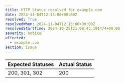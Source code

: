 ```yaml
---
title: HTTP Status resolved for example.com
date: 2024-11-04T12:13:00+00:00Z
resolved: True
resolvedWhen: 2024-11-04T12:13:00+00:00Z
resolvedStartTime: 2024-10-25T21:09:43.191474+00:00
severity: notice
affected:
  - example.com
section: issue
---
```


| Expected Statuses | Actual Status  |
|-------------------|----------------|
| 200, 301, 302 | 200 |
